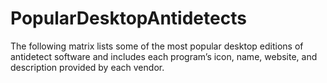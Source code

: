# PopularDesktopAntidetects
The following matrix lists some of the most popular desktop editions of antidetect software and includes each program’s icon, name, website, and description provided by each vendor.

